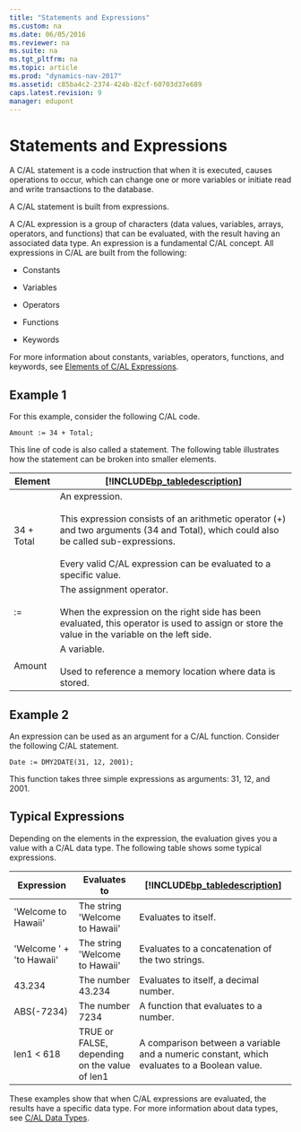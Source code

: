 ```yaml
---
title: "Statements and Expressions"
ms.custom: na
ms.date: 06/05/2016
ms.reviewer: na
ms.suite: na
ms.tgt_pltfrm: na
ms.topic: article
ms.prod: "dynamics-nav-2017"
ms.assetid: c85ba4c2-2374-424b-82cf-60703d37e689
caps.latest.revision: 9
manager: edupont
---
```

# Statements and Expressions
A C/AL statement is a code instruction that when it is executed, causes operations to occur, which can change one or more variables or initiate read and write transactions to the database.  

 A C/AL statement is built from expressions.  

 A C/AL expression is a group of characters \(data values, variables, arrays, operators, and functions\) that can be evaluated, with the result having an associated data type. An expression is a fundamental C/AL concept. All expressions in C/AL are built from the following:  

-   Constants  

-   Variables  

-   Operators  

-   Functions  

-   Keywords  

 For more information about constants, variables, operators, functions, and keywords, see [Elements of C/AL Expressions](Elements-of-C-AL-Expressions.md).  

## Example 1  
 For this example, consider the following C/AL code.  

```  
Amount := 34 + Total;  
```  

 This line of code is also called a statement. The following table illustrates how the statement can be broken into smaller elements.  

|Element|[!INCLUDE[bp_tabledescription](includes/bp_tabledescription_md.md)]|  
|-------------|---------------------------------------|  
|34 + Total|An expression.<br /><br /> This expression consists of an arithmetic operator \(+\) and two arguments \(34 and Total\), which could also be called sub-expressions.<br /><br /> Every valid C/AL expression can be evaluated to a specific value.|  
|:=|The assignment operator.<br /><br /> When the expression on the right side has been evaluated, this operator is used to assign or store the value in the variable on the left side.|  
|Amount|A variable.<br /><br /> Used to reference a memory location where data is stored.|  

## Example 2  
 An expression can be used as an argument for a C/AL function. Consider the following C/AL statement.  

```  
Date := DMY2DATE(31, 12, 2001);  
```  

 This function takes three simple expressions as arguments: 31, 12, and 2001.  

## Typical Expressions  
 Depending on the elements in the expression, the evaluation gives you a value with a C/AL data type. The following table shows some typical expressions.  

|Expression|Evaluates to|[!INCLUDE[bp_tabledescription](includes/bp_tabledescription_md.md)]|  
|----------------|------------------|---------------------------------------|  
|'Welcome to Hawaii'|The string 'Welcome to Hawaii'|Evaluates to itself.|  
|'Welcome ' + 'to Hawaii'|The string 'Welcome to Hawaii'|Evaluates to a concatenation of the two strings.|  
|43.234|The number 43.234|Evaluates to itself, a decimal number.|  
|ABS\(-7234\)|The number 7234|A function that evaluates to a number.|  
|len1 \< 618|TRUE or FALSE, depending on the value of len1|A comparison between a variable and a numeric constant, which evaluates to a Boolean value.|  

 These examples show that when C/AL expressions are evaluated, the results have a specific data type. For more information about data types, see [C/AL Data Types](C-AL-Data-Types.md).
